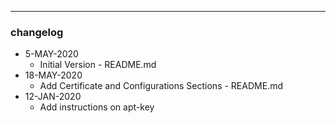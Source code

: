 ---
### changelog
* 5-MAY-2020
  - Initial Version - README.md
* 18-MAY-2020
  - Add Certificate and Configurations Sections - README.md
* 12-JAN-2020
  - Add instructions on apt-key  